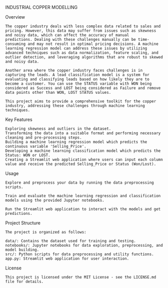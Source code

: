 INDUSTRIAL COPPER MODELLING

Overview

    The copper industry deals with less complex data related to sales and pricing. However, this data may suffer from issues such as skewness and noisy data, which can affect the accuracy of manual         predictions. Dealing with these challenges manually can be time-consuming and may not result in optimal pricing decisions. A machine learning regression model can address these issues by utilizing      advanced techniques such as data normalization, feature scaling, and outlier detection, and leveraging algorithms that are robust to skewed and noisy data.
    
    Another area where the copper industry faces challenges is in capturing the leads. A lead classification model is a system for evaluating and classifying leads based on how likely they are to           become a customer. You can use the STATUS variable with WON being considered as Success and LOST being considered as Failure and remove data points other than WON, LOST STATUS values.
    
    This project aims to provide a comprehensive toolkit for the copper industry, addressing these challenges through machine learning techniques.

Key Features

    Exploring skewness and outliers in the dataset.
    Transforming the data into a suitable format and performing necessary cleaning and pre-processing steps.
    Building a machine learning regression model which predicts the continuous variable 'Selling_Price'.
    Developing a machine learning classification model which predicts the Status: WON or LOST.
    Creating a Streamlit web application where users can input each column value and receive the predicted Selling_Price or Status (Won/Lost).

Usage

    Explore and preprocess your data by running the data preprocessing scripts.

    Train and evaluate the machine learning regression and classification models using the provided Jupyter notebooks.

    Run the Streamlit web application to interact with the models and get predictions.

Project Structure

    The project is organized as follows:

    data/: Contains the dataset used for training and testing.
    notebooks/: Jupyter notebooks for data exploration, preprocessing, and model building.
    src/: Python scripts for data preprocessing and utility functions.
    app.py: Streamlit web application for user interaction.

License

    This project is licensed under the MIT License - see the LICENSE.md file for details.
